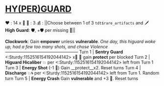# [__**HY(PER)GUARD**__](<https://www.youtube.com/watch?v=eOLl_QbxLrg>)
❤️ : 14 x 👥
🔷 : 3
💰 : ||Choose between 1 of 3 `tdt$rare_artifacts` and 🗡️ **High Guard**: 🛡️, +🛡️ per missing 🔷||

**Clockwork**: Gain __empower__ unless __vulnerable__.
*One day, this higuard woke up, had a few too many shots, and chose Violence*
—————————————————
Turn 1  | **Sentry Guard** <:Sturdy:1152516154192044142> x👥 🔀 gain __protect__ per blocked
Turn 2 | **Higuard Hicaliber** 💥 per <:Sturdy:1152516154192044142> left from Turn 1
Turn 3 | **Energy Shot** (-1 🔷) Gain __protect__x2. Reset turns
Turn 4 | **Discharge** 💥🌀 per <:Sturdy:1152516154192044142> left from Turn 1. Random turn
Turn 5 | **Energy Crash** Gain __vulnerable__ and +3 🔷. Reset turns
